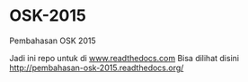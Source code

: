 # OSK-2015
Pembahasan OSK 2015

Jadi ini repo untuk di www.readthedocs.com
Bisa dilihat disini http://pembahasan-osk-2015.readthedocs.org/
